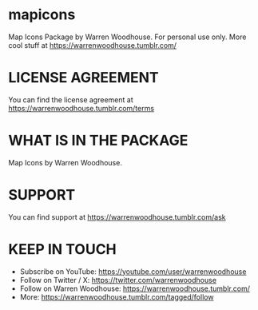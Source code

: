 # mapicons
Map Icons Package by Warren Woodhouse. For personal use only. More cool stuff at https://warrenwoodhouse.tumblr.com/

# LICENSE AGREEMENT
You can find the license agreement at https://warrenwoodhouse.tumblr.com/terms

# WHAT IS IN THE PACKAGE
Map Icons by Warren Woodhouse.

# SUPPORT
You can find support at https://warrenwoodhouse.tumblr.com/ask

# KEEP IN TOUCH
* Subscribe on YouTube: https://youtube.com/user/warrenwoodhouse
* Follow on Twitter / X: https://twitter.com/warrenwoodhouse
* Follow on Warren Woodhouse: https://warrenwoodhouse.tumblr.com/
* More: https://warrenwoodhouse.tumblr.com/tagged/follow

